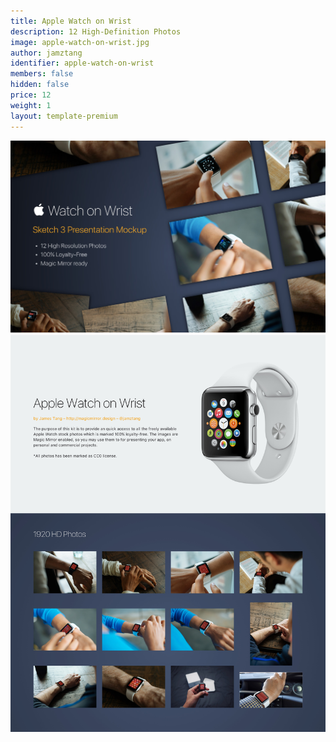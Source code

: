 ```yaml
---
title: Apple Watch on Wrist
description: 12 High-Definition Photos
image: apple-watch-on-wrist.jpg
author: jamztang
identifier: apple-watch-on-wrist
members: false
hidden: false
price: 12
weight: 1
layout: template-premium
---
```


![](/images/templates/apple-watch-on-wrist.jpg)
![](/images/templates/apple-watch-on-wrist-content.jpg)
